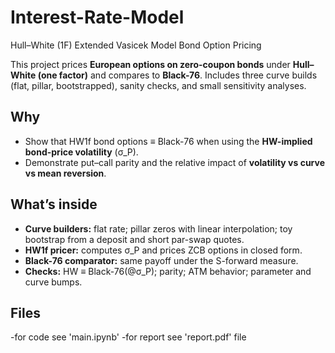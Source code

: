 # Interest-Rate-Model
Hull–White (1F) Extended Vasicek Model Bond Option Pricing


This project prices **European options on zero-coupon bonds** under **Hull–White (one factor)** and compares to **Black-76**. Includes three curve builds (flat, pillar, bootstrapped), sanity checks, and small sensitivity analyses.

## Why
- Show that HW1f bond options ≡ Black-76 when using the **HW-implied bond-price volatility** (σ_P).
- Demonstrate put–call parity and the relative impact of **volatility vs curve vs mean reversion**.

## What’s inside
- **Curve builders:** flat rate; pillar zeros with linear interpolation; toy bootstrap from a deposit and short par-swap quotes.
- **HW1f pricer:** computes σ_P and prices ZCB options in closed form.
- **Black-76 comparator:** same payoff under the S-forward measure.
- **Checks:** HW ≡ Black-76(@σ_P); parity; ATM behavior; parameter and curve bumps.

## Files 
-for code see 'main.ipynb'
-for report see 'report.pdf' file

